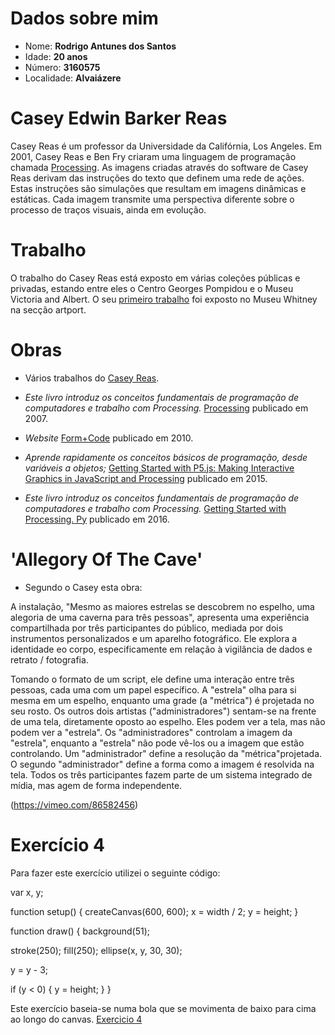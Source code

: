 # Dados sobre mim

* Nome: **Rodrigo Antunes dos Santos**
* Idade: **20 anos**
* Número: **3160575**
* Localidade: **Alvaiázere**



# Casey Edwin Barker Reas

Casey Reas é um professor da Universidade da Califórnia, Los Angeles. 
Em 2001, Casey Reas e Ben Fry criaram uma linguagem de programação chamada [Processing](https://processing.org/).
As imagens criadas através do software de Casey Reas derivam das instruções do texto que definem uma rede de ações. Estas instruções são simulações que resultam em imagens dinâmicas e estáticas. Cada imagem transmite uma perspectiva diferente sobre o processo de traços visuais, ainda em evolução. 

# Trabalho

O trabalho do Casey Reas está exposto em várias coleções públicas e privadas, estando entre eles o Centro Georges Pompidou e o Museu Victoria and Albert.
O seu [primeiro trabalho](http://artport.whitney.org/commissions/softwarestructures/map.html) foi exposto no Museu Whitney na secção artport.

# Obras

* Vários trabalhos do [Casey Reas](http://reas.com/).

* _Este livro introduz os conceitos fundamentais de programação de computadores e trabalho com Processing._ [Processing](https://books.google.pt/books/about/Processing.html?id=cNf3BQAAQBAJ&source=kp_cover&redir_esc=y&hl=pt-PT) publicado em 2007.

* _Website_ [Form+Code](http://formandcode.com/) publicado em 2010.

* _Aprende rapidamente os conceitos básicos de programação, desde variáveis a objetos;_ [Getting Started with P5.js: Making Interactive Graphics in JavaScript and Processing](https://p5js.org/books/) publicado em 2015.



* _Este livro introduz os conceitos fundamentais de programação de computadores e trabalho com Processing._ [Getting Started with Processing. Py](https://www.amazon.com/Getting-Started-Processing-py-Interactive-Processing/dp/1457186837) publicado em 2016.

# 'Allegory Of The Cave'

* Segundo o Casey esta obra:

A instalação, "Mesmo as maiores estrelas se descobrem no espelho, uma alegoria de uma caverna para três pessoas", apresenta uma experiência compartilhada por três participantes do público, mediada por dois instrumentos personalizados e um aparelho fotográfico. Ele explora a identidade eo corpo, especificamente em relação à vigilância de dados e retrato / fotografia.

Tomando o formato de um script, ele define uma interação entre três pessoas, cada uma com um papel específico. A "estrela" olha para si mesma em um espelho, enquanto uma grade (a "métrica") é projetada no seu rosto. Os outros dois artistas ("administradores") sentam-se na frente de uma tela, diretamente oposto ao espelho. Eles podem ver a tela, mas não podem ver a "estrela". Os "administradores" controlam a imagem da "estrela", enquanto a "estrela" não pode vê-los ou a imagem que estão controlando. Um "administrador" define a resolução da "métrica" ​​projetada. O segundo "administrador" define a forma como a imagem é resolvida na tela. Todos os três participantes fazem parte de um sistema integrado de mídia, mas agem de forma independente.

(https://vimeo.com/86582456)

# **Exercício 4** 

Para fazer este exercício utilizei o seguinte código:


var x, y;

function setup() {
  createCanvas(600, 600);
  x = width / 2;
  y = height;
}

function draw() {
  background(51);
  
 
  stroke(250);
  fill(250);
  ellipse(x, y, 30, 30);
  
  y = y - 3;
  
  if (y < 0) {
    y = height;
  }
}

Este exercício baseia-se numa bola que se movimenta de baixo para cima ao longo do canvas. [Exercicio 4](Exercicio4/index.html)